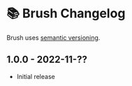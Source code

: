 # 📚 Brush Changelog

Brush uses [semantic versioning](https://semver.org/).

## 1.0.0 - 2022-11-??

* Initial release
